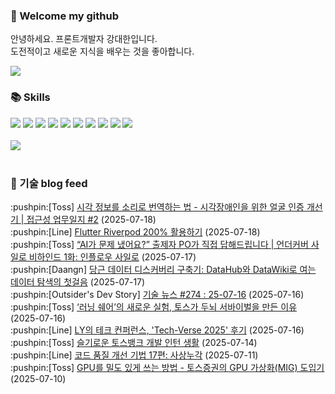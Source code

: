 ### 👋 Welcome my github

안녕하세요. 프론트개발자 강대한입니다.
<br>
도전적이고 새로운 지식을 배우는 것을 좋아합니다.

<!--
![header](https://capsule-render.vercel.app/api?type=Waving&color=auto&height=300&section=header&text=Welcome&fontAlignY=40&desc=KangDaeHan%20github%20&descSize=20&descAlignY=55&animation=fadeIn&fontSize=90)

**KangDaeHan/KangDaeHan** is a ✨ _special_ ✨ repository because its `README.md` (this file) appears on your GitHub profile.

Here are some ideas to get you started:

- 🔭 I’m currently working on ...
- 🌱 I’m currently learning ...
- 👯 I’m looking to collaborate on ...
- 🤔 I’m looking for help with ...
- 💬 Ask me about ...
- 📫 How to reach me: ...
- 😄 Pronouns: ...
- ⚡ Fun fact: ...
-->

<a href="https://twinfamily.github.io" target="_blank"><img src="https://img.shields.io/badge/Blog-121D33?style=flat-square&logo=blogger&logoColor=ffffff"/></a>

### :books: Skills
<a href="#" target="_blank"><img src="https://img.shields.io/badge/React-61DAFB?style=flat-square&logo=react&logoColor=ffffff"/></a>
<a href="#" target="_blank"><img src="https://img.shields.io/badge/Html5-E34F26?style=flat-square&logo=html5&logoColor=ffffff"/></a>
<a href="#" target="_blank"><img src="https://img.shields.io/badge/Javascript-F7DF1E?style=flat-square&logo=javascript&logoColor=ffffff"/></a>
<a href="#" target="_blank"><img src="https://img.shields.io/badge/Cssmodules-000000?style=flat-square&logo=cssmodules&logoColor=ffffff"/></a>
<a href="#" target="_blank"><img src="https://img.shields.io/badge/Node.js-339933?style=flat-square&logo=nodedotjs&logoColor=ffffff"/></a>
<a href="#" target="_blank"><img src="https://img.shields.io/badge/Typescript-3178C6?style=flat-square&logo=typescript&logoColor=ffffff"/></a>
<a href="#" target="_blank"><img src="https://img.shields.io/badge/Git-F05032?style=flat-square&logo=git&logoColor=ffffff"/></a>
<a href="#" target="_blank"><img src="https://img.shields.io/badge/Gitlab-FC6D26?style=flat-square&logo=gitlab&logoColor=ffffff"/></a>
<a href="#" target="_blank"><img src="https://img.shields.io/badge/Webpack-8DD6F9?style=flat-square&logo=webpack&logoColor=ffffff"/></a>
<a href="#" target="_blank"><img src="https://img.shields.io/badge/Vite-646CFF?style=flat-square&logo=vite&logoColor=ffffff"/></a>
<br><br>
<img src="https://github-readme-stats.vercel.app/api/top-langs/?username=KangDaeHan&layout=compact">
<br><br>
### :round_pushpin: 기술 blog feed
<!-- BLOG-POST-LIST:START --><div>:pushpin:[Toss] <a target="_blank" href="https://toss.tech/article/accessibility_face">시각 정보를 소리로 번역하는 법 - 시각장애인을 위한 얼굴 인증 개선기 | 접근성 업무일지 #2</a> (2025-07-18)</div><div>:pushpin:[Line] <a target="_blank" href="https://techblog.lycorp.co.jp/ko/how-to-make-the-most-of-flutter-riverpod">Flutter Riverpod 200% 활용하기</a> (2025-07-18)</div><div>:pushpin:[Toss] <a target="_blank" href="https://toss.tech/article/undercover-silo-2">“AI가 문제 냈어요?” 출제자 PO가 직접 답해드립니다 | 언더커버 사일로 비하인드 1화: 인플로우 사일로</a> (2025-07-17)</div><div>:pushpin:[Daangn] <a target="_blank" href="https://medium.com/daangn/%EB%8B%B9%EA%B7%BC-%EB%8D%B0%EC%9D%B4%ED%84%B0-%EB%94%94%EC%8A%A4%EC%BB%A4%EB%B2%84%EB%A6%AC-%EA%B5%AC%EC%B6%95%EA%B8%B0-datahub%EC%99%80-datawiki%EB%A1%9C-%EC%97%AC%EB%8A%94-%EB%8D%B0%EC%9D%B4%ED%84%B0-%ED%83%90%EC%83%89%EC%9D%98-%EC%B2%AB%EA%B1%B8%EC%9D%8C-27ac267ef945?source=rss----4505f82a2dbd---4">당근 데이터 디스커버리 구축기: DataHub와 DataWiki로 여는 데이터 탐색의 첫걸음</a> (2025-07-17)</div><div>:pushpin:[Outsider's Dev Story] <a target="_blank" href="https://blog.outsider.ne.kr/1767">기술 뉴스 #274 : 25-07-16</a> (2025-07-16)</div><div>:pushpin:[Toss] <a target="_blank" href="https://toss.tech/article/undercover-silo-1">‘러닝 쉐어’의 새로운 실험, 토스가 두뇌 서바이벌을 만든 이유</a> (2025-07-16)</div><div>:pushpin:[Line] <a target="_blank" href="https://techblog.lycorp.co.jp/ko/tech-verse-2025-recap">LY의 테크 컨퍼런스, &#39;Tech-Verse 2025&#39; 후기</a> (2025-07-16)</div><div>:pushpin:[Toss] <a target="_blank" href="https://toss.tech/article/toss-bank-interns">슬기로운 토스뱅크 개발 인턴 생활</a> (2025-07-14)</div><div>:pushpin:[Line] <a target="_blank" href="https://techblog.lycorp.co.jp/ko/techniques-for-improving-code-quality-17">코드 품질 개선 기법 17편: 사상누각</a> (2025-07-11)</div><div>:pushpin:[Toss] <a target="_blank" href="https://toss.tech/article/toss-securities-gpu-mig">GPU를 밀도 있게 쓰는 방법 - 토스증권의 GPU 가상화&lpar;MIG&rpar; 도입기</a> (2025-07-10)</div><!-- BLOG-POST-LIST:END -->

<!-- ![Anurag's GitHub stats](https://github-readme-stats.vercel.app/api?username=KangDaeHan&show_icons=true&theme=radical) -->
